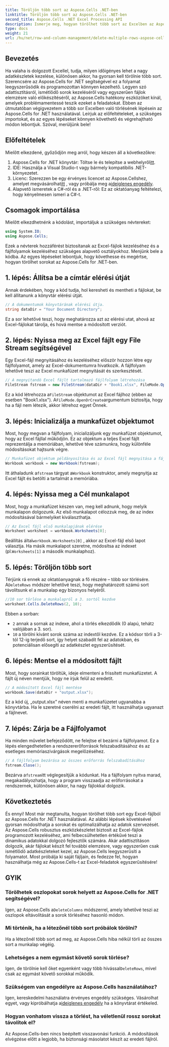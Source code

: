 ```yaml
---
title: Töröljön több sort az Aspose.Cells .NET-ben
linktitle: Töröljön több sort az Aspose.Cells .NET-ben
second_title: Aspose.Cells .NET Excel Processing API
description: Ismerje meg, hogyan törölhet több sort az Excelben az Aspose.Cells for .NET segítségével. Ez a részletes, lépésenkénti útmutató az előfeltételeket, a kódolási példákat és a fejlesztőknek szóló GYIK-et tartalmazza.
type: docs
weight: 21
url: /hu/net/row-and-column-management/delete-multiple-rows-aspose-cells/
---
```

## Bevezetés
Ha valaha is dolgozott Excellel, tudja, milyen időigényes lehet a nagy adatkészletek kezelése, különösen akkor, ha gyorsan kell törölnie több sort. Szerencsére az Aspose.Cells for .NET segítségével ez a folyamat leegyszerűsödik és programozottan könnyen kezelhető. Legyen szó adattisztításról, ismétlődő sorok kezeléséről vagy egyszerűen fájlok elemzésre való előkészítéséről, az Aspose.Cells hatékony eszközöket kínál, amelyek problémamentessé teszik ezeket a feladatokat.
Ebben az útmutatóban végigvezetem a több sor Excelben való törlésének lépésein az Aspose.Cells for .NET használatával. Leírjuk az előfeltételeket, a szükséges importokat, és az egyes lépéseket könnyen követhető és végrehajtható módon lebontjuk. Szóval, merüljünk bele!
## Előfeltételek
Mielőtt elkezdené, győződjön meg arról, hogy készen áll a következőkre:
1.  Aspose.Cells for .NET könyvtár: Töltse le és telepítse a webhelyről[itt](https://releases.aspose.com/cells/net/).
2. IDE: Használja a Visual Studio-t vagy bármely kompatibilis .NET-környezetet.
3.  Licenc: Szerezzen be egy érvényes licencet az Aspose.Cellshez, amelyet megvásárolhat[itt](https://purchase.aspose.com/buy) , vagy próbálja meg a[ideiglenes engedély](https://purchase.aspose.com/temporary-license/).
4. Alapvető ismeretek a C#-ról és a .NET-ről: Ez az oktatóanyag feltételezi, hogy kényelmesen ismeri a C#-t.
## Csomagok importálása
Mielőtt elkezdhetnénk a kódolást, importáljuk a szükséges névtereket:
```csharp
using System.IO;
using Aspose.Cells;
```
Ezek a névterek hozzáférést biztosítanak az Excel-fájlok kezeléséhez és a fájlfolyamok kezeléséhez szükséges alapvető osztályokhoz.
Menjünk bele a kódba. Az egyes lépéseket lebontjuk, hogy követhesse és megértse, hogyan törölhet sorokat az Aspose.Cells for .NET-ben.
## 1. lépés: Állítsa be a címtár elérési útját
Annak érdekében, hogy a kód tudja, hol keresheti és mentheti a fájlokat, be kell állítanunk a könyvtár elérési útját.
```csharp
// A dokumentumok könyvtárának elérési útja.
string dataDir = "Your Document Directory";
```
Ez a sor lehetővé teszi, hogy meghatározza azt az elérési utat, ahová az Excel-fájlokat tárolja, és hová mentse a módosított verziót.
## 2. lépés: Nyissa meg az Excel fájlt egy File Stream segítségével
Egy Excel-fájl megnyitásához és kezeléséhez először hozzon létre egy fájlfolyamot, amely az Excel-dokumentumra hivatkozik. A fájlfolyam lehetővé teszi az Excel munkafüzet megnyitását és szerkesztését.
```csharp
// A megnyitandó Excel fájlt tartalmazó fájlfolyam létrehozása
FileStream fstream = new FileStream(dataDir + "Book1.xlsx", FileMode.OpenOrCreate);
```
 Ez a kód létrehozza a`FileStream` objektumot az Excel fájlhoz (ebben az esetben "Book1.xlsx"). A`FileMode.OpenOrCreate`argumentum biztosítja, hogy ha a fájl nem létezik, akkor létrehoz egyet Önnek.
## 3. lépés: Inicializálja a munkafüzet objektumot
Most, hogy megvan a fájlfolyam, inicializáljunk egy munkafüzet objektumot, hogy az Excel fájllal működjön. Ez az objektum a teljes Excel fájlt reprezentálja a memóriában, lehetővé téve számunkra, hogy különféle módosításokat hajtsunk végre.
```csharp
// Munkafüzet objektum példányosítása és az Excel fájl megnyitása a fájlfolyamon keresztül
Workbook workbook = new Workbook(fstream);
```
 Itt áthaladunk a`fstream` tárgyat a`Workbook` konstruktor, amely megnyitja az Excel fájlt és betölti a tartalmát a memóriába.
## 4. lépés: Nyissa meg a Cél munkalapot
Most, hogy a munkafüzet készen van, meg kell adnunk, hogy melyik munkalapon dolgozunk. Az első munkalapot célozzuk meg, de az index módosításával bármelyiket kiválaszthatja.
```csharp
// Az Excel fájl első munkalapjának elérése
Worksheet worksheet = workbook.Worksheets[0];
```
 Beállítás által`workbook.Worksheets[0]` , akkor az Excel-fájl első lapot választja. Ha másik munkalapot szeretne, módosítsa az indexet (pl.`Worksheets[1]` a második munkalaphoz).
## 5. lépés: Töröljön több sort
 Térjünk rá ennek az oktatóanyagnak a fő részére – több sor törlésére. A`DeleteRows` módszer lehetővé teszi, hogy meghatározott számú sort távolítsunk el a munkalap egy bizonyos helyéről.
```csharp
//10 sor törlése a munkalapról a 3. sortól kezdve
worksheet.Cells.DeleteRows(2, 10);
```
Ebben a sorban:
- `2` annak a sornak az indexe, ahol a törlés elkezdődik (0 alapú, tehát`2` valójában a 3. sor).
- `10` a törölni kívánt sorok száma az indextől kezdve.
Ez a kódsor törli a 3-tól 12-ig terjedő sort, így helyet szabadít fel az adatokban, és potenciálisan elősegíti az adatkészlet egyszerűsítését.
## 6. lépés: Mentse el a módosított fájlt
Most, hogy sorainkat töröltük, ideje elmenteni a frissített munkafüzetet. A fájlt új néven mentjük, hogy ne írjuk felül az eredetit.
```csharp
// A módosított Excel fájl mentése
workbook.Save(dataDir + "output.xlsx");
```
Ez a kód új, „output.xlsx” néven menti a munkafüzetet ugyanabba a könyvtárba. Ha le szeretné cserélni az eredeti fájlt, itt használhatja ugyanazt a fájlnevet.
## 7. lépés: Zárja be a Fájlfolyamot
Ha minden művelet befejeződött, ne felejtse el bezárni a fájlfolyamot. Ez a lépés elengedhetetlen a rendszererőforrások felszabadításához és az esetleges memóriaszivárgások megelőzéséhez.
```csharp
// A fájlfolyam bezárása az összes erőforrás felszabadításához
fstream.Close();
```
 Bezárva a`fstream`itt véglegesítjük a kódunkat. Ha a fájlfolyam nyitva marad, megakadályozhatja, hogy a program visszaadja az erőforrásokat a rendszernek, különösen akkor, ha nagy fájlokkal dolgozik.
## Következtetés
És ennyi! Most már megtanulta, hogyan törölhet több sort egy Excel-fájlból az Aspose.Cells for .NET használatával. Az alábbi lépések követésével gyorsan módosíthatja a sorokat és optimalizálhatja az adatok szervezését. Az Aspose.Cells robusztus eszközkészletet biztosít az Excel-fájlok programozott kezeléséhez, ami felbecsülhetetlen értékűvé teszi a dinamikus adatokkal dolgozó fejlesztők számára.
Akár adattisztításon dolgozik, akár fájlokat készít fel további elemzésre, vagy egyszerűen csak ismétlődő adatkészleteket kezel, az Aspose.Cells leegyszerűsíti a folyamatot. Most próbálja ki saját fájljain, és fedezze fel, hogyan használhatja még az Aspose.Cells-t az Excel-feladatok egyszerűsítésére!
## GYIK
### Törölhetek oszlopokat sorok helyett az Aspose.Cells for .NET segítségével?  
 Igen, az Aspose.Cells a`DeleteColumns` módszerrel, amely lehetővé teszi az oszlopok eltávolítását a sorok törléséhez hasonló módon.
### Mi történik, ha a létezőnél több sort próbálok törölni?  
Ha a létezőnél több sort ad meg, az Aspose.Cells hiba nélkül törli az összes sort a munkalap végéig.
### Lehetséges a nem egymást követő sorok törlése?  
 Igen, de törölnie kell őket egyenként vagy több hívással`DeleteRows`, mivel csak az egymást követő sorokkal működik.
### Szükségem van engedélyre az Aspose.Cells használatához?  
 Igen, kereskedelmi használatra érvényes engedély szükséges. Vásárolhat egyet, vagy kipróbálhatja a[ideiglenes engedély](https://purchase.aspose.com/temporary-license/) ha a könyvtárat értékeled.
### Hogyan vonhatom vissza a törlést, ha véletlenül rossz sorokat távolítok el?  
Az Aspose.Cells-ben nincs beépített visszavonási funkció. A módosítások elvégzése előtt a legjobb, ha biztonsági másolatot készít az eredeti fájlról.